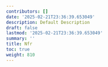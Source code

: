 ```yaml
---
contributors: []
date: '2025-02-21T23:36:39.653049'
description: Default Description
draft: false
lastmod: '2025-02-21T23:36:39.653049'
summary: ''
title: Nfr
toc: true
weight: 810
---
```

